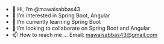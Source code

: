 - 👋 Hi, I’m @mawaisabbas43
- 👀 I’m interested in Spring Boot, Angular 
- 🌱 I’m currently learning Spring Boot
- 💞️ I’m looking to collaborate on Spring Boot and Angular
- 📫 How to reach me ... Email: mawaisabbas43@gmail.com

<!---
mawaisabbas43/mawaisabbas43 is a ✨ special ✨ repository because its `README.md` (this file) appears on your GitHub profile.
You can click the Preview link to take a look at your changes.
--->

